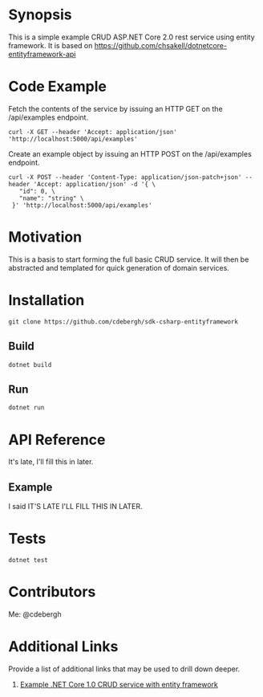 
# Synopsis

This is a simple example CRUD ASP.NET Core 2.0 rest service using entity framework. It is based on https://github.com/chsakell/dotnetcore-entityframework-api

# Code Example

Fetch the contents of the service by issuing an HTTP GET on the /api/examples endpoint.

```
curl -X GET --header 'Accept: application/json' 'http://localhost:5000/api/examples'
```

Create an example object by issuing an HTTP POST on the /api/examples endpoint.

```
curl -X POST --header 'Content-Type: application/json-patch+json' --header 'Accept: application/json' -d '{ \ 
   "id": 0, \ 
   "name": "string" \ 
 }' 'http://localhost:5000/api/examples'
```

# Motivation

This is a basis to start forming the full basic CRUD service. It will then be abstracted and templated for quick generation of domain services.

# Installation

```
git clone https://github.com/cdebergh/sdk-csharp-entityframework
```

## Build

```dotnet build```

## Run

```dotnet run```

# API Reference

It's late, I'll fill this in later.

## Example

I said IT'S LATE I'LL FILL THIS IN LATER.

# Tests

```dotnet test```

# Contributors

Me: @cdebergh

# Additional Links

Provide a list of additional links that may be used to drill down deeper.

1. [Example .NET Core 1.0 CRUD service with entity framework](https://github.com/chsakell/dotnetcore-entityframework-api)